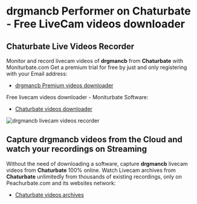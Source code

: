 # drgmancb Performer on Chaturbate - Free LiveCam videos downloader

## Chaturbate Live Videos Recorder

Monitor and record livecam videos of **drgmancb** from **Chaturbate** with Moniturbate.com
Get a premium trial for free by just and only registering with your Email address:
* [drgmancb Premium videos downloader](https://moniturbate.com/request-demo-licence-key.html)

Free livecam videos downloader - Moniturbate Software:
* [Chaturbate videos downloader](https://moniturbate.com/moniturbate-download-software.html)

![drgmancb livecam videos recorder](https://peachurnet.com/templates/moniturbate-software.png)


## Capture drgmancb videos from the Cloud and watch your recordings on Streaming

Without the need of downloading a software, capture **drgmancb** livecam videos from **Chaturbate** 100% online.
Watch Livecam archives from **Chaturbate** unlimitedly from thousands of existing recordings, only on Peachurbate.com and its websites network:
* [Chaturbate videos archives](https://peachurnet.com/)